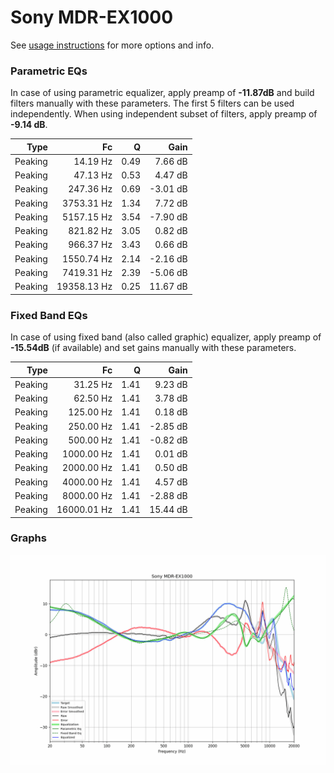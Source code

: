 # Sony MDR-EX1000
See [usage instructions](https://github.com/jaakkopasanen/AutoEq#usage) for more options and info.

### Parametric EQs
In case of using parametric equalizer, apply preamp of **-11.87dB** and build filters manually
with these parameters. The first 5 filters can be used independently.
When using independent subset of filters, apply preamp of **-9.14 dB**.

| Type    | Fc          |    Q | Gain     |
|--------:|------------:|-----:|---------:|
| Peaking | 14.19 Hz    | 0.49 | 7.66 dB  |
| Peaking | 47.13 Hz    | 0.53 | 4.47 dB  |
| Peaking | 247.36 Hz   | 0.69 | -3.01 dB |
| Peaking | 3753.31 Hz  | 1.34 | 7.72 dB  |
| Peaking | 5157.15 Hz  | 3.54 | -7.90 dB |
| Peaking | 821.82 Hz   | 3.05 | 0.82 dB  |
| Peaking | 966.37 Hz   | 3.43 | 0.66 dB  |
| Peaking | 1550.74 Hz  | 2.14 | -2.16 dB |
| Peaking | 7419.31 Hz  | 2.39 | -5.06 dB |
| Peaking | 19358.13 Hz | 0.25 | 11.67 dB |

### Fixed Band EQs
In case of using fixed band (also called graphic) equalizer, apply preamp of **-15.54dB**
(if available) and set gains manually with these parameters.

| Type    | Fc          |    Q | Gain     |
|--------:|------------:|-----:|---------:|
| Peaking | 31.25 Hz    | 1.41 | 9.23 dB  |
| Peaking | 62.50 Hz    | 1.41 | 3.78 dB  |
| Peaking | 125.00 Hz   | 1.41 | 0.18 dB  |
| Peaking | 250.00 Hz   | 1.41 | -2.85 dB |
| Peaking | 500.00 Hz   | 1.41 | -0.82 dB |
| Peaking | 1000.00 Hz  | 1.41 | 0.01 dB  |
| Peaking | 2000.00 Hz  | 1.41 | 0.50 dB  |
| Peaking | 4000.00 Hz  | 1.41 | 4.57 dB  |
| Peaking | 8000.00 Hz  | 1.41 | -2.88 dB |
| Peaking | 16000.01 Hz | 1.41 | 15.44 dB |

### Graphs
![](./Sony%20MDR-EX1000.png)